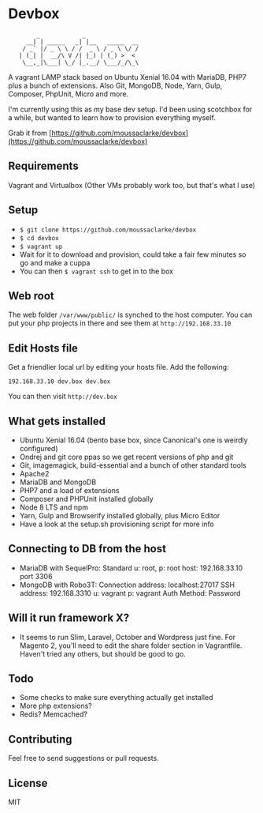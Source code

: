 # Devbox
```
        _            _               
     __| | _____   _| |__   _____  __
    / _` |/ _ \ \ / /  _ \ / _ \ \/ /
   | (_| |  __/\ V /| |_) | (_) >  < 
    \__,_|\___| \_/ |_.__/ \___/_/\_\
```
A vagrant LAMP stack based on Ubuntu Xenial 16.04 with MariaDB, PHP7 plus a bunch of extensions. Also Git, MongoDB, Node, Yarn, Gulp, Composer, PhpUnit, Micro and more.

I'm currently using this as my base dev setup. I'd been using scotchbox for a while, but wanted to learn how to provision everything myself.

Grab it from [https://github.com/moussaclarke/devbox](https://github.com/moussaclarke/devbox)

## Requirements
Vagrant and Virtualbox (Other VMs probably work too, but that's what I use)

## Setup
* `$ git clone https://github.com/moussaclarke/devbox`
* `$ cd devbox`
* `$ vagrant up`
* Wait for it to download and provision, could take a fair few minutes so go and make a cuppa
* You can then `$ vagrant ssh` to get in to the box

## Web root
The web folder `/var/www/public/` is synched to the host computer. You can put your php projects in there and see them at `http://192.168.33.10`

## Edit Hosts file
Get a friendlier local url by editing your hosts file. Add the following:

`192.168.33.10 dev.box dev.box`

You can then visit `http://dev.box`

## What gets installed
* Ubuntu Xenial 16.04 (bento base box, since Canonical's one is weirdly configured)
* Ondrej and git core ppas so we get recent versions of php and git
* Git, imagemagick, build-essential and a bunch of other standard tools
* Apache2
* MariaDB and MongoDB
* PHP7 and a load of extensions
* Composer and PHPUnit installed globally
* Node 8 LTS and npm
* Yarn, Gulp and Browserify installed globally, plus Micro Editor
* Have a look at the setup.sh provisioning script for more info

## Connecting to DB from the host
* MariaDB with SequelPro: Standard u: root, p: root host: 192.168.33.10 port 3306
* MongoDB with Robo3T: Connection address: localhost:27017 SSH address: 192.168.3310 u: vagrant p: vagrant Auth Method: Password

## Will it run framework X?
* It seems to run Slim, Laravel, October and Wordpress just fine. For Magento 2, you'll need to edit the share folder section in Vagrantfile. Haven't tried any others, but should be good to go.

## Todo
* Some checks to make sure everything actually get installed
* More php extensions?
* Redis? Memcached?

## Contributing
Feel free to send suggestions or pull requests.

## License
MIT
